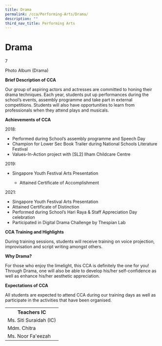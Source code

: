 ```yaml
---
title: Drama
permalink: /cca/Performing-Arts/Drama/
description: ""
third_nav_title: Performing Arts
---
```

<h1>Drama</h1>
<p>7</p>
<p>Photo Album (Drama)</p>
<p><strong>Brief Description of CCA</strong></p>
<p>Our group of aspiring actors and actresses are committed to honing their drama techniques. Each year, students put up performances during the school&rsquo;s events, assembly programme and take part in external competitions. Students will also have opportunities to learn from professionals when they attend plays and musicals.</p>
<p><strong>Achievements of CCA</strong></p>
<p>2018:</p>
<ul>
<li>Performed during School&rsquo;s assembly programme and Speech Day</li>
<li>Champion for Lower Sec Book Trailer during National Schools Literature Festival</li>
<li>Values-In-Action project with [SL2] Ilham Childcare Centre</li>
</ul>
<p>2019:</p>
<ul>
<li>Singapore Youth Festival Arts Presentation</li>
</ul>
<ul>
<ul>
<li>Attained Certificate of Accomplishment</li>
</ul>
</ul>
<p>2021:&nbsp;</p>
<ul>
<li>Singapore Youth Festival Arts Presentation&nbsp;</li>
<li>Attained Certificate of Distinction&nbsp;</li>
<li>Performed during School&rsquo;s Hari Raya &amp; Staff Appreciation Day celebration </li>
<li>Participated in Digital Drama Challenge by Thespian Lab</li>
</ul>
<p><strong>CCA Training and Highlights</strong></p>
<p>During training sessions, students will receive training on voice projection, improvisation and script writing amongst others.</p>
<p><strong>Why Drama?</strong></p>
<p>For those who enjoy the limelight, this CCA is definitely the one for you! Through Drama, one will also be able to develop his/her self-confidence as well as enhance his/her aesthetic appreciation.</p>
<p><strong>Expectations of CCA</strong></p>
<p>All students are expected to attend CCA during our training days as well as participate in the activities that have been organised.</p>
<table>
<tbody>
<tr>
<th colspan="5">Teachers IC</th>
</tr>
<tr>
<td colspan="5">Ms. Siti Suraidah (IC)</td>
</tr>
<tr>
<td colspan="5">Mdm. Chitra</td>
</tr>
<tr>
<td colspan="5">Ms. Noor Fa'eezah</td>
</tr>
</tbody>
</table>
